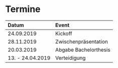 # Termine

| Datum  |Event   |   
|:---|:---|
| 24.09.2019  | Kickoff  |
| 28.11.2019  | Zwischenpräsentation  |
| 20.03.2019  | Abgabe Bachelorthesis  |
| 13. - 24.04.2019  | Verteidigung  |

